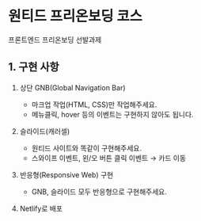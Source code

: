 # 원티드 프리온보딩 코스

프론트엔드 프리온보딩 선발과제

## 1. 구현 사항

1. 상단 GNB(Global Navigation Bar)

   - 마크업 작업(HTML, CSS)만 작업해주세요.
   - 메뉴클릭, hover 등의 이벤트는 구현하지 않아도 됩니다.

2. 슬라이드(캐러셀)

   - 원티드 사이트와 똑같이 구현해주세요.
   - 스와이프 이벤트, 왼/오 버튼 클릭 이벤트 → 카드 이동

3. 반응형(Responsive Web) 구현

   - GNB, 슬라이드 모두 반응형으로 구현해주세요.

4. Netlify로 배포
